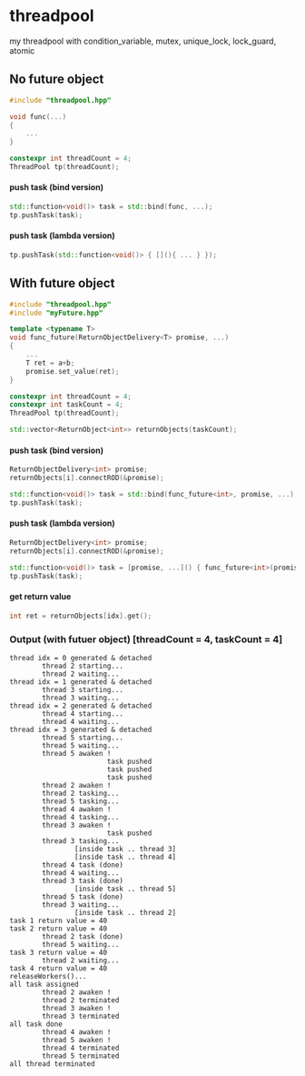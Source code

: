 # threadpool
my threadpool with condition_variable, mutex, unique_lock, lock_guard, atomic

## No future object
```c++
#include "threadpool.hpp"

void func(...)
{
    ...
}

constexpr int threadCount = 4;
ThreadPool tp(threadCount);
```
#### push task (bind version)
```c++
std::function<void()> task = std::bind(func, ...);
tp.pushTask(task);
```
#### push task (lambda version)
```c++
tp.pushTask(std::function<void()> { [](){ ... } });
```

## With future object
```c++
#include "threadpool.hpp"
#include "myFuture.hpp"

template <typename T>
void func_future(ReturnObjectDelivery<T> promise, ...)
{
    ...
    T ret = a+b;
    promise.set_value(ret);
}

constexpr int threadCount = 4;
constexpr int taskCount = 4;
ThreadPool tp(threadCount);

std::vector<ReturnObject<int>> returnObjects(taskCount);
```
#### push task (bind version)
```c++
ReturnObjectDelivery<int> promise;
returnObjects[i].connectROD(&promise);

std::function<void()> task = std::bind(func_future<int>, promise, ...);
tp.pushTask(task);
```
#### push task (lambda version)
```c++
ReturnObjectDelivery<int> promise;
returnObjects[i].connectROD(&promise);

std::function<void()> task = [promise, ...]() { func_future<int>(promise, ...); };
tp.pushTask(task);
```
#### get return value
```c++
int ret = returnObjects[idx].get();
```
### Output (with futuer object) [threadCount = 4, taskCount = 4]
```shell
thread idx = 0 generated & detached
        thread 2 starting...
        thread 2 waiting...
thread idx = 1 generated & detached
        thread 3 starting...
        thread 3 waiting...
thread idx = 2 generated & detached
        thread 4 starting...
        thread 4 waiting...
thread idx = 3 generated & detached
        thread 5 starting...
        thread 5 waiting...
        thread 5 awaken !
                        task pushed
                        task pushed
                        task pushed
        thread 2 awaken !
        thread 2 tasking...
        thread 5 tasking...
        thread 4 awaken !
        thread 4 tasking...
        thread 3 awaken !
                        task pushed
        thread 3 tasking...
                [inside task .. thread 3]
                [inside task .. thread 4]
        thread 4 task (done)
        thread 4 waiting...
        thread 3 task (done)
                [inside task .. thread 5]
        thread 5 task (done)
        thread 3 waiting...
                [inside task .. thread 2]
task 1 return value = 40
task 2 return value = 40
        thread 2 task (done)
        thread 5 waiting...
task 3 return value = 40
        thread 2 waiting...
task 4 return value = 40
releaseWorkers()...
all task assigned
        thread 2 awaken !
        thread 2 terminated
        thread 3 awaken !
        thread 3 terminated
all task done
        thread 4 awaken !
        thread 5 awaken !
        thread 4 terminated
        thread 5 terminated
all thread terminated
```
